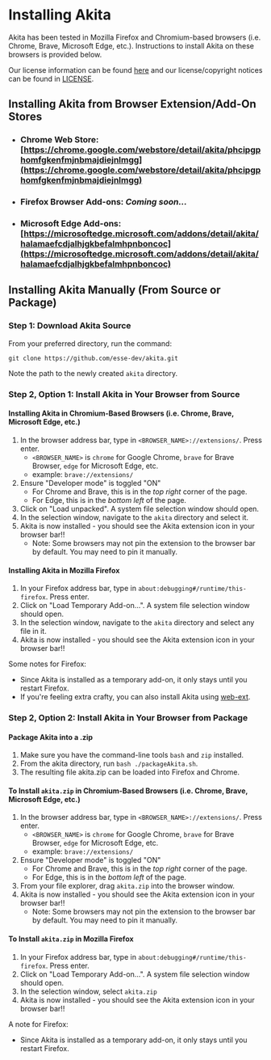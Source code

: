 # Installing Akita

Akita has been tested in Mozilla Firefox and Chromium-based browsers (i.e. Chrome, Brave, Microsoft Edge, etc.). Instructions to install Akita on these browsers is provided below.

Our license information can be found [here](LicenseInfo.md) and our license/copyright notices can be found in [LICENSE](../LICENSE).

## Installing Akita from Browser Extension/Add-On Stores

- ### **Chrome Web Store**: [https://chrome.google.com/webstore/detail/akita/phcipgphomfgkenfmjnbmajdiejnlmgg](https://chrome.google.com/webstore/detail/akita/phcipgphomfgkenfmjnbmajdiejnlmgg)
- ### **Firefox Browser Add-ons**: _Coming soon..._
- ### **Microsoft Edge Add-ons**: [https://microsoftedge.microsoft.com/addons/detail/akita/halamaefcdjalhjgkbefalmhpnboncoc](https://microsoftedge.microsoft.com/addons/detail/akita/halamaefcdjalhjgkbefalmhpnboncoc)

## Installing Akita Manually (From Source or Package)

### Step 1: Download Akita Source
From your preferred directory, run the command:

`git clone https://github.com/esse-dev/akita.git`

Note the path to the newly created `akita` directory.

### Step 2, Option 1: Install Akita in Your Browser from Source

#### Installing Akita in Chromium-Based Browsers (i.e. Chrome, Brave, Microsoft Edge, etc.)
1. In the browser address bar, type in `<BROWSER_NAME>://extensions/`. Press enter.
    - `<BROWSER_NAME>` is `chrome` for Google Chrome, `brave` for Brave Browser, `edge` for Microsoft Edge, etc.
    - example: `brave://extensions/`
2. Ensure "Developer mode" is toggled "ON"
    - For Chrome and Brave, this is in the _top right_ corner of the page.
    - For Edge, this is in the _bottom left_ of the page.
3. Click on "Load unpacked". A system file selection window should open.
4. In the selection window, navigate to the `akita` directory and select it.
5. Akita is now installed - you should see the Akita extension icon in your browser bar!!
    - Note: Some browsers may not pin the extension to the browser bar by default. You may need to pin it manually.

#### Installing Akita in Mozilla Firefox
1. In your Firefox address bar, type in `about:debugging#/runtime/this-firefox`. Press enter.
2. Click on "Load Temporary Add-on...". A system file selection window should open.
3. In the selection window, navigate to the `akita` directory and select any file in it.
4. Akita is now installed - you should see the Akita extension icon in your browser bar!!

Some notes for Firefox:
- Since Akita is installed as a temporary add-on, it only stays until you restart Firefox.
- If you're feeling extra crafty, you can also install Akita using [web-ext](https://extensionworkshop.com/documentation/develop/getting-started-with-web-ext/).

### Step 2, Option 2: Install Akita in Your Browser from Package

#### Package Akita into a .zip
1. Make sure you have the command-line tools `bash` and `zip` installed.
2. From the akita directory, run `bash ./packageAkita.sh`.
3. The resulting file akita.zip can be loaded into Firefox and Chrome.

#### To Install `akita.zip` in Chromium-Based Browsers (i.e. Chrome, Brave, Microsoft Edge, etc.)
1. In the browser address bar, type in `<BROWSER_NAME>://extensions/`. Press enter.
    - `<BROWSER_NAME>` is `chrome` for Google Chrome, `brave` for Brave Browser, `edge` for Microsoft Edge, etc.
    - example: `brave://extensions/`
2. Ensure "Developer mode" is toggled "ON"
    - For Chrome and Brave, this is in the _top right_ corner of the page.
    - For Edge, this is in the _bottom left_ of the page.
3. From your file explorer, drag `akita.zip` into the browser window.
4. Akita is now installed - you should see the Akita extension icon in your browser bar!!
    - Note: Some browsers may not pin the extension to the browser bar by default. You may need to pin it manually.

#### To Install `akita.zip` in Mozilla Firefox
1. In your Firefox address bar, type in `about:debugging#/runtime/this-firefox`. Press enter.
2. Click on "Load Temporary Add-on...". A system file selection window should open.
3. In the selection window, select `akita.zip`
4. Akita is now installed - you should see the Akita extension icon in your browser bar!!

A note for Firefox:
- Since Akita is installed as a temporary add-on, it only stays until you restart Firefox.
